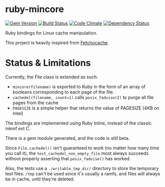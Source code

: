 ruby-mincore
============
[![Gem Version](https://badge.fury.io/rb/mincore.png)](http://badge.fury.io/rb/mincore)
[![Build Status](https://travis-ci.org/noushi/ruby-mincore.png?branch=master)](https://travis-ci.org/noushi/ruby-mincore)
[![Code Climate](https://codeclimate.com/github/noushi/ruby-mincore.png)](https://codeclimate.com/github/noushi/ruby-mincore)
[![Dependency Status](https://gemnasium.com/noushi/ruby-mincore.png)](https://gemnasium.com/noushi/ruby-mincore)

Ruby bindings for Linux cache manipulation.

This project is heavily inspired from [Feh/nocache](http://github.com/Feh/nocache).


Status & Limitations
====================

Currently, the File class is extended as such:
- `mincore(filename)` is exported to Ruby in the form of an array of booleans corresponding to each page of the file.
- `cachedel(filename, count=1)` calls `posix_fadvise(2)` to purge all file pages from the cache
- `PAGESIZE` is a simple helper that returns the value of PAGESIZE (4KB on Intel)

The bindings are implemented using Ruby Inline, instead of the classic mkmf ext C.

There is a gem module generated, and the code is still beta.

Since `File.cachedel()` isn't guaranteed to work (no matter how many time you call it), the `test_cachedel_non_empty_file` most always succeeds without properly asserting that `posix_fadvise()` has worked.

Also, the tests use a `./writable_tmp_dir/` directory to store the temporary test files. `/tmp` can't be used since it's 
usually a ramfs, and files will always be in cache, until they're deleted.


